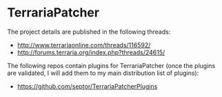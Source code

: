 # TerrariaPatcher

The project details are published in the following threads:
- http://www.terrariaonline.com/threads/116592/
- http://forums.terraria.org/index.php?threads/24615/

The following repos contain plugins for TerrariaPatcher (once the plugins are validated, I will add them to my main distribution list of plugins):
- https://github.com/septor/TerrariaPatcherPlugins
